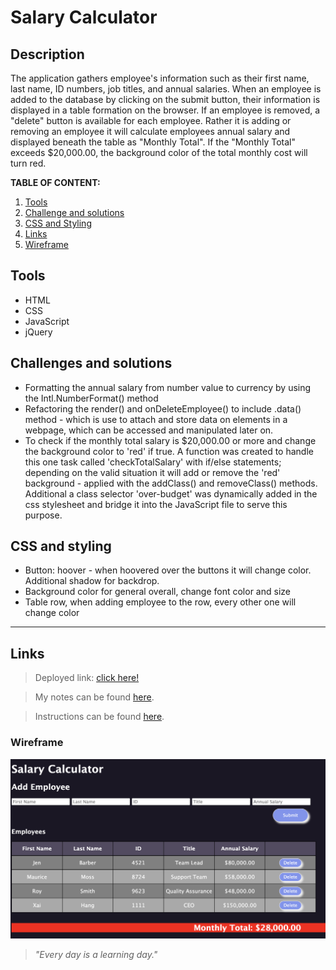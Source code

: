
# Salary Calculator

## Description

The application gathers employee's information such as their first name, last name, ID numbers, job titles, and annual salaries. When an employee is added to the database by clicking on the submit button, their information is displayed in a table formation on the browser. If an employee is removed, a "delete" button is available for each employee. Rather it is adding or removing an employee it will calculate employees annual salary and displayed beneath the table as "Monthly Total". If the "Monthly Total" exceeds $20,000.00, the background color of the total monthly cost will turn red. 

**TABLE OF CONTENT:**
1. [Tools](#tools) 
1. [Challenge and solutions](#challenges-and-solutions)
1. [CSS and Styling](#css-and-styling) 
1. [Links](#links)
1. [Wireframe](#wireframe) 

## Tools 
* HTML
* CSS 
* JavaScript
* jQuery 

## Challenges and solutions
* Formatting the annual salary from number value to currency by using the Intl.NumberFormat() method
* Refactoring the render() and onDeleteEmployee() to include .data() method - which is use to attach and store data on elements in a webpage, which can be accessed and manipulated later on.
* To check if the monthly total salary is $20,000.00 or more and change the background color to 'red' if true. A function was created to handle this one task called 'checkTotalSalary' with if/else statements; depending on the valid situation it will add or remove the 'red' background - applied with the addClass() and removeClass() methods. Additional a  class selector 'over-budget' was dynamically added in the css stylesheet and bridge it into the JavaScript file to serve this purpose. 

## CSS and styling
* Button: hoover - when hoovered over the buttons it will change color. Additional shadow for backdrop. 
* Background color for general overall, change font color and size
* Table row, when adding employee to the row, every other one will change color 


-----------
## Links
> Deployed link: [click here!](https://xaihang.github.io/weekend-jquery-salary-calculator/)

> My notes can be found [here](https://github.com/xaihang/weekend-jquery-salary-calculator/blob/main/note.txt).

> Instructions can be found [here](https://github.com/xaihang/weekend-jquery-salary-calculator/blob/main/INSTRUCTIONS.md).

### Wireframe 
![todo list app demo image](./salary-calculator-demo.png)

> *"Every day is a learning day."*

